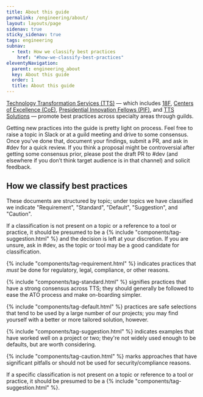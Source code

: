 ```yaml
---
title: About this guide
permalink: /engineering/about/
layout: layouts/page
sidenav: true
sticky_sidenav: true
tags: engineering
subnav:
  - text: How we classify best practices
    href: "#how-we-classify-best-practices"
eleventyNavigation:
  parent: engineering_about
  key: About this guide
  order: 1
  title: About this guide
---
```

[Technology Transformation Services (TTS)](https://www.gsa.gov/about-us/organization/federal-acquisition-service/technology-transformation-services) — which includes [18F](https://18f.gsa.gov/), [Centers of Excellence (CoE)](https://coe.gsa.gov/), [Presidential Innovation Fellows (PIF)](https://presidentialinnovationfellows.gov/), and [TTS Solutions](https://www.gsa.gov/about-us/organization/federal-acquisition-service/technology-transformation-services/tts-solutions) — promote best practices across specialty areas through guilds.

Getting new practices into the guide is pretty light on process. Feel free to raise a topic in Slack or at a guild meeting and drive to some consensus. Once you've done that, document your findings, submit a PR, and ask in #dev for a quick review. If you think a proposal might be controversial after getting some consensus prior, please post the draft PR to #dev (and elsewhere if you don’t think target audience is in that channel) and solicit feedback.

## How we classify best practices
These documents are structured by topic; under topics we have classified we indicate "Requirement", "Standard", "Default", "Suggestion", and "Caution".

If a classification is not present on a topic or a reference to a tool or practice, it should be presumed to be a {% include "components/tag-suggestion.html" %} and the decision is left at your discretion. If you are unsure, ask in #dev, as the topic or tool may be a good candidate for classification.

{% include "components/tag-requirement.html" %} indicates practices that _must_ be done for regulatory, legal, compliance, or other reasons.

{% include "components/tag-standard.html" %} signifies practices that have a strong consensus across TTS; they should generally be followed to ease the ATO process and make on-boarding simpler.

{% include "components/tag-default.html" %} practices are safe selections that tend to be used by a large number of our projects; you may find yourself with a better or more tailored solution, however.

{% include "components/tag-suggestion.html" %} indicates examples that have worked well on a project or two; they're not widely used enough to be defaults, but are worth considering.

{% include "components/tag-caution.html" %} marks approaches that have significant pitfalls or should not be used for security/compliance reasons.

If a specific classification is not present on a topic or reference to a tool or practice, it should be presumed to be a {% include "components/tag-suggestion.html" %}.
